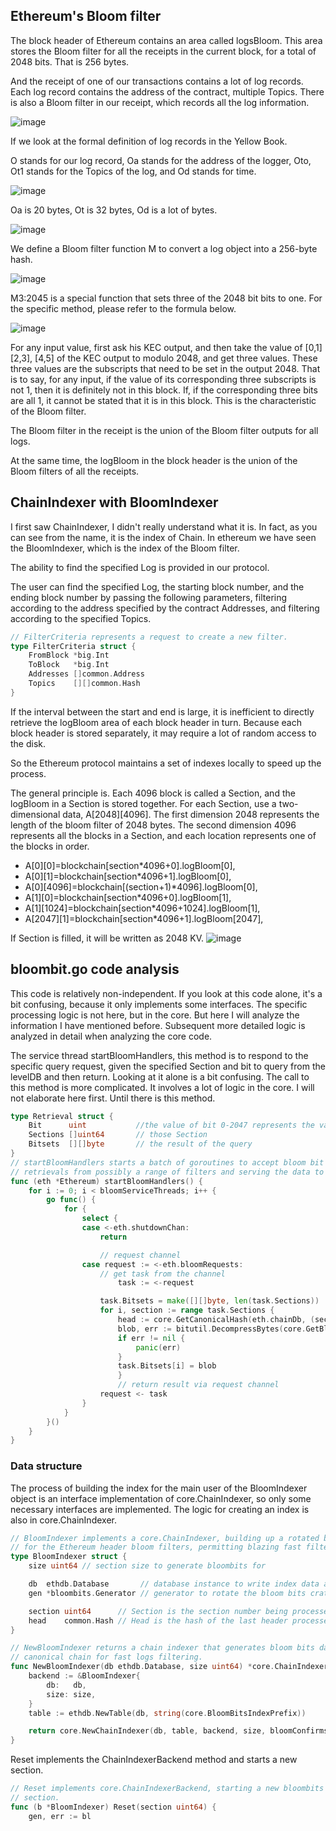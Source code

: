 ## Ethereum's Bloom filter

The block header of Ethereum contains an area called logsBloom. This area stores the Bloom filter for all the receipts in the current block, for a total of 2048 bits. That is 256 bytes.

And the receipt of one of our transactions contains a lot of log records. Each log record contains the address of the contract, multiple Topics. There is also a Bloom filter in our receipt, which records all the log information.

![image](picture/bloom_1.png)

If we look at the formal definition of log records in the Yellow Book.

O stands for our log record, Oa stands for the address of the logger, Oto, Ot1 stands for the Topics of the log, and Od stands for time.

![image](picture/bloom_2.png)

Oa is 20 bytes, Ot is 32 bytes, Od is a lot of bytes.

![image](picture/bloom_3.png)

We define a Bloom filter function M to convert a log object into a 256-byte hash.

![image](picture/bloom_4.png)

M3:2045 is a special function that sets three of the 2048 bit bits to one. For the specific method, please refer to the formula below.

![image](picture/bloom_5.png)

For any input value, first ask his KEC output, and then take the value of [0,1][2,3], [4,5] of the KEC output to modulo 2048, and get three values. These three values ​​are the subscripts that need to be set in the output 2048. That is to say, for any input, if the value of its corresponding three subscripts is not 1, then it is definitely not in this block. If, if the corresponding three bits are all 1, it cannot be stated that it is in this block. This is the characteristic of the Bloom filter.

The Bloom filter in the receipt is the union of the Bloom filter outputs for all logs.

At the same time, the logBloom in the block header is the union of the Bloom filters of all the receipts.

## ChainIndexer with BloomIndexer

I first saw ChainIndexer, I didn't really understand what it is. In fact, as you can see from the name, it is the index of Chain. In ethereum we have seen the BloomIndexer, which is the index of the Bloom filter.

The ability to find the specified Log is provided in our protocol.

The user can find the specified Log, the starting block number, and the ending block number by passing the following parameters, filtering according to the address specified by the contract Addresses, and filtering according to the specified Topics.

```go
// FilterCriteria represents a request to create a new filter.
type FilterCriteria struct {
	FromBlock *big.Int
	ToBlock   *big.Int
	Addresses []common.Address
	Topics    [][]common.Hash
}
```

If the interval between the start and end is large, it is inefficient to directly retrieve the logBloom area of ​​each block header in turn. Because each block header is stored separately, it may require a lot of random access to the disk.

So the Ethereum protocol maintains a set of indexes locally to speed up the process.

The general principle is. Each 4096 block is called a Section, and the logBloom in a Section is stored together. For each Section, use a two-dimensional data, A[2048][4096]. The first dimension 2048 represents the length of the bloom filter of 2048 bytes. The second dimension 4096 represents all the blocks in a Section, and each location represents one of the blocks in order.

- A[0][0]=blockchain[section*4096+0].logBloom[0],
- A[0][1]=blockchain[section*4096+1].logBloom[0],
- A[0][4096]=blockchain[(section+1)*4096].logBloom[0],
- A[1][0]=blockchain[section*4096+0].logBloom[1],
- A[1][1024]=blockchain[section*4096+1024].logBloom[1],
- A[2047][1]=blockchain[section*4096+1].logBloom[2047],

If Section is filled, it will be written as 2048 KV.
![image](picture/bloom_6.png)

## bloombit.go code analysis

This code is relatively non-independent. If you look at this code alone, it's a bit confusing, because it only implements some interfaces. The specific processing logic is not here, but in the core. But here I will analyze the information I have mentioned before. Subsequent more detailed logic is analyzed in detail when analyzing the core code.

The service thread startBloomHandlers, this method is to respond to the specific query request, given the specified Section and bit to query from the levelDB and then return. Looking at it alone is a bit confusing. The call to this method is more complicated. It involves a lot of logic in the core. I will not elaborate here first. Until there is this method.

```go
type Retrieval struct {
	Bit      uint			//the value of bit 0-2047 represents the value you want to get
	Sections []uint64		// those Section
	Bitsets  [][]byte		// the result of the query
}
// startBloomHandlers starts a batch of goroutines to accept bloom bit database
// retrievals from possibly a range of filters and serving the data to satisfy.
func (eth *Ethereum) startBloomHandlers() {
	for i := 0; i < bloomServiceThreads; i++ {
		go func() {
			for {
				select {
				case <-eth.shutdownChan:
					return

					// request channel
				case request := <-eth.bloomRequests:
					// get task from the channel
						task := <-request

					task.Bitsets = make([][]byte, len(task.Sections))
					for i, section := range task.Sections {
						head := core.GetCanonicalHash(eth.chainDb, (section+1)*params.BloomBitsBlocks-1)
						blob, err := bitutil.DecompressBytes(core.GetBloomBits(eth.chainDb, task.Bit, section, head), int(params.BloomBitsBlocks)/8)
						if err != nil {
							panic(err)
						}
						task.Bitsets[i] = blob
						}
						// return result via request channel
					request <- task
				}
			}
		}()
	}
}
```

### Data structure

The process of building the index for the main user of the BloomIndexer object is an interface implementation of core.ChainIndexer, so only some necessary interfaces are implemented. The logic for creating an index is also in core.ChainIndexer.

```go
// BloomIndexer implements a core.ChainIndexer, building up a rotated bloom bits index
// for the Ethereum header bloom filters, permitting blazing fast filtering.
type BloomIndexer struct {
	size uint64 // section size to generate bloombits for

	db  ethdb.Database       // database instance to write index data and metadata into
	gen *bloombits.Generator // generator to rotate the bloom bits crating the bloom index

	section uint64      // Section is the section number being processed currently  section
	head    common.Hash // Head is the hash of the last header processed
}

// NewBloomIndexer returns a chain indexer that generates bloom bits data for the
// canonical chain for fast logs filtering.
func NewBloomIndexer(db ethdb.Database, size uint64) *core.ChainIndexer {
	backend := &BloomIndexer{
		db:   db,
		size: size,
	}
	table := ethdb.NewTable(db, string(core.BloomBitsIndexPrefix))

	return core.NewChainIndexer(db, table, backend, size, bloomConfirms, bloomThrottling, "bloombits")
}
```

Reset implements the ChainIndexerBackend method and starts a new section.

```go
// Reset implements core.ChainIndexerBackend, starting a new bloombits index
// section.
func (b *BloomIndexer) Reset(section uint64) {
	gen, err := bl